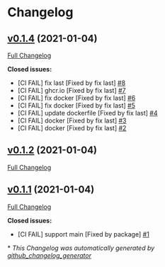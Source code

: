 # Changelog

## [v0.1.4](https://github.com/clszzyh/elixir_bot/tree/v0.1.4) (2021-01-04)

[Full Changelog](https://github.com/clszzyh/elixir_bot/compare/v0.1.2...v0.1.4)

**Closed issues:**

- \[CI FAIL\] fix last \[Fixed by fix last\] [\#8](https://github.com/clszzyh/elixir_bot/issues/8)
- \[CI FAIL\] ghcr.io \[Fixed by fix last\] [\#7](https://github.com/clszzyh/elixir_bot/issues/7)
- \[CI FAIL\] fix docker \[Fixed by fix last\] [\#6](https://github.com/clszzyh/elixir_bot/issues/6)
- \[CI FAIL\] fix docker \[Fixed by fix last\] [\#5](https://github.com/clszzyh/elixir_bot/issues/5)
- \[CI FAIL\] update dockerfile \[Fixed by fix last\] [\#4](https://github.com/clszzyh/elixir_bot/issues/4)
- \[CI FAIL\] docker \[Fixed by fix last\] [\#3](https://github.com/clszzyh/elixir_bot/issues/3)
- \[CI FAIL\] docker \[Fixed by fix last\] [\#2](https://github.com/clszzyh/elixir_bot/issues/2)

## [v0.1.2](https://github.com/clszzyh/elixir_bot/tree/v0.1.2) (2021-01-04)

[Full Changelog](https://github.com/clszzyh/elixir_bot/compare/v0.1.1...v0.1.2)

## [v0.1.1](https://github.com/clszzyh/elixir_bot/tree/v0.1.1) (2021-01-04)

[Full Changelog](https://github.com/clszzyh/elixir_bot/compare/a2b8f675b73a2d656e2f1858a2be7f95fc303d29...v0.1.1)

**Closed issues:**

- \[CI FAIL\] support main \[Fixed by package\] [\#1](https://github.com/clszzyh/elixir_bot/issues/1)



\* *This Changelog was automatically generated by [github_changelog_generator](https://github.com/github-changelog-generator/github-changelog-generator)*
